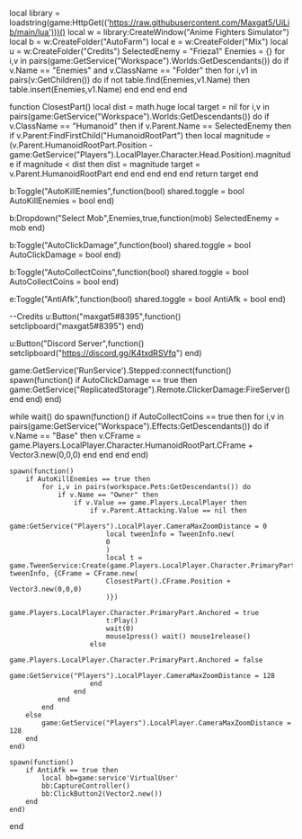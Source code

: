 local library = loadstring(game:HttpGet(('https://raw.githubusercontent.com/Maxgat5/UiLib/main/lua')))()
local w = library:CreateWindow("Anime Fighters Simulator")
local b = w:CreateFolder("AutoFarm")
local e = w:CreateFolder("Mix")
local u = w:CreateFolder("Credits")
SelectedEnemy = "Frieza1"
Enemies = {}
for i,v in pairs(game:GetService("Workspace").Worlds:GetDescendants()) do
    if v.Name == "Enemies" and v.ClassName == "Folder" then
        for i,v1 in pairs(v:GetChildren()) do
            if not table.find(Enemies,v1.Name) then
                table.insert(Enemies,v1.Name)
            end
        end
    end
end
 
function ClosestPart()
    local dist = math.huge
    local target = nil
    for i,v in pairs(game:GetService("Workspace").Worlds:GetDescendants()) do
        if v.ClassName == "Humanoid" then
            if v.Parent.Name == SelectedEnemy then
                if v.Parent:FindFirstChild("HumanoidRootPart") then
                    local magnitude = (v.Parent.HumanoidRootPart.Position - game:GetService("Players").LocalPlayer.Character.Head.Position).magnitude
                    if magnitude < dist then
                        dist = magnitude
                        target = v.Parent.HumanoidRootPart
                    end
                end
            end
        end
    end
    return target
end
 
b:Toggle("AutoKillEnemies",function(bool)
    shared.toggle = bool
    AutoKillEnemies = bool
end)
 
b:Dropdown("Select Mob",Enemies,true,function(mob)
    SelectedEnemy = mob
end)
 
b:Toggle("AutoClickDamage",function(bool)
    shared.toggle = bool
    AutoClickDamage = bool
end)
 
b:Toggle("AutoCollectCoins",function(bool)
    shared.toggle = bool
    AutoCollectCoins = bool
end)
 
e:Toggle("AntiAfk",function(bool)
    shared.toggle = bool
    AntiAfk = bool
end)
 
--Credits
u:Button("maxgat5#8395",function()
    setclipboard("maxgat5#8395")
end)
 
u:Button("Discord Server",function()
    setclipboard("https://discord.gg/K4txdRSVfq")
end)
 
game:GetService('RunService').Stepped:connect(function()
    spawn(function()
        if AutoClickDamage == true then
            game:GetService("ReplicatedStorage").Remote.ClickerDamage:FireServer()
        end
    end)
end)
 
while wait() do
    spawn(function()
        if AutoCollectCoins == true then
            for i,v in pairs(game:GetService("Workspace").Effects:GetDescendants()) do
                if v.Name == "Base" then
                    v.CFrame = game.Players.LocalPlayer.Character.HumanoidRootPart.CFrame + Vector3.new(0,0,0)
                end
            end
        end
    end)
 
    spawn(function()
        if AutoKillEnemies == true then
            for i,v in pairs(workspace.Pets:GetDescendants()) do
                if v.Name == "Owner" then
                    if v.Value == game.Players.LocalPlayer then
                        if v.Parent.Attacking.Value == nil then
                            game:GetService("Players").LocalPlayer.CameraMaxZoomDistance = 0
                            local tweenInfo = TweenInfo.new(
                            0
                            )
                            local t = game.TweenService:Create(game.Players.LocalPlayer.Character.PrimaryPart, tweenInfo, {CFrame = CFrame.new(
                            ClosestPart().CFrame.Position + Vector3.new(0,0,0)
                            )})
                            game.Players.LocalPlayer.Character.PrimaryPart.Anchored = true 
                            t:Play()
                            wait(0)
                            mouse1press() wait() mouse1release()
                        else
                            game.Players.LocalPlayer.Character.PrimaryPart.Anchored = false
                            game:GetService("Players").LocalPlayer.CameraMaxZoomDistance = 128
                        end
                    end
                end
            end
        else
            game:GetService("Players").LocalPlayer.CameraMaxZoomDistance = 128
        end
    end)
 
    spawn(function()
        if AntiAfk == true then
            local bb=game:service'VirtualUser'
            bb:CaptureController()
            bb:ClickButton2(Vector2.new())
        end
    end)
end
